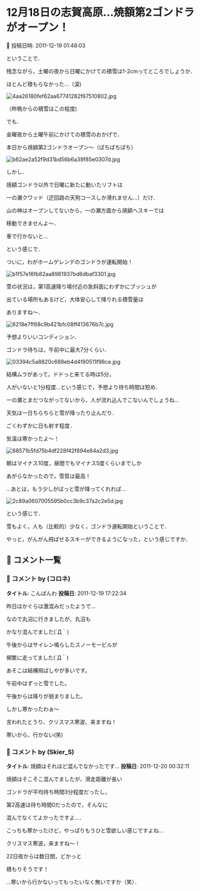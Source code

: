 # 12月18日の志賀高原…焼額第2ゴンドラがオープン！

📅 投稿日時: 2011-12-19 01:48:03

ということで．


残念ながら，土曜の夜から日曜にかけての積雪は1-2cmってところでしょうか．


ほとんど積もらなかった…（涙)




![4aa26180fef62aa67741282f67510802.jpg](images/4aa26180fef62aa67741282f67510802.jpg)




（昨晩からの積雪はこの程度)





でも．


金曜夜から土曜午前にかけての積雪のおかげで．


本日から焼額第2ゴンドラオープン～（ぱちぱちぱち）




![b62ae2a52f9d31bd56b6a39f85e0307d.jpg](images/b62ae2a52f9d31bd56b6a39f85e0307d.jpg)







しかし．


焼額ゴンドラ以外で日曜に新たに動いたリフトは


一の瀬クワッド（迂回路の天狗コースしか滑れません…）だけ．





山の神はオープンしてないから，一の瀬方面から焼額へスキーでは


移動できませんよ～．


車で行かないと…





という感じで．


ついに，わがホームゲレンデのゴンドラが運転開始！




![b1f57e16fb82aa8981937bd6dbaf3301.jpg](images/b1f57e16fb82aa8981937bd6dbaf3301.jpg)




雪の状況は，第1高速降り場付近の急斜面にわずかにブッシュが


出ている場所もあるけど，大体安心して降りれる積雪量は


ありますね～．




![6218e7ff68c9b421bfc08ff413676b7c.jpg](images/6218e7ff68c9b421bfc08ff413676b7c.jpg)




予想よりいいコンディション．





ゴンドラ待ちは，午前中に最大7分くらい．




![03394c5a8820c689eb4d4f80511f98ce.jpg](images/03394c5a8820c689eb4d4f80511f98ce.jpg)




結構ムラがあって，ドドっと来てる時は5分，


人がいないと1分程度…という感じで，予想より待ち時間は短め．


一の瀬とまだつながってないから，人が流れ込んでこないんでしょうね…





天気は一日ちらちらと雪が降ったり止んだり．


ごくわずかに日も射す程度．


気温は寒かったよ～！




![88571b5fd75b4df228f42f694e84a2d3.jpg](images/88571b5fd75b4df228f42f694e84a2d3.jpg)




朝はマイナス10度，昼間でもマイナス5度くらいまでしか


あがらなかったので，雪質は最高！


…あとは，もう少しがばっと雪が降ってくれれば…




![2c89a0607005595b0cc3b9c37a2c2e5d.jpg](images/2c89a0607005595b0cc3b9c37a2c2e5d.jpg)







という感じで．


雪もよく，人も（比較的）少なく，ゴンドラ運転開始ということで．


やっと，がんがん飛ばせるスキーができるようになった，という感じですか．

## 💬 コメント一覧

### 💬 コメント by (コロネ)
**タイトル**: こんばんわ
**投稿日**: 2011-12-19 17:22:34

昨日はかぐらは激混みだったようで… 



なので丸沼に行きましたが、丸沼も

かなり混んでました(´Д｀)



午後からはサイレン鳴らしたスノーモービルが

頻繁に走ってました(´Д｀)



あそこは結構飛ばしやが多いです。



午前中はずっと雪でした。

午後からは降りが弱まりました。 



しかし寒かったわぁ～ 



言われたとうり、クリスマス寒波、来ますね！ 



寒いから、行かない(笑)

### 💬 コメント by (Skier_S)
**タイトル**: 焼額はそれほど混んでなかったです…
**投稿日**: 2011-12-20 00:32:11

焼額はそこそこ混んでましたが，滑走距離が長い

ゴンドラが平均待ち時間3分程度だったし，

第2高速は待ち時間0だったので，そんなに

混んでなくてよかったですよ…．



こっちも寒かったけど，やっぱりもうひと雪欲しい感じですよね…



クリスマス寒波，来ますね～！

22日夜からは数日間，どかっと

積もりそうです！



…寒いから行かないってもったいなく無いですか（笑）．

